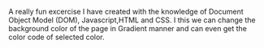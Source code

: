 A really fun excercise I have created with the knowledge of Document Object Model (DOM), Javascript,HTML and CSS. I this we can change the background color of the page in Gradient manner and can even get the color code of selected color.

